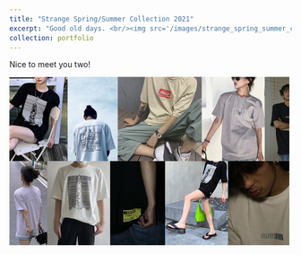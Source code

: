 ```yaml
---
title: "Strange Spring/Summer Collection 2021"
excerpt: "Good old days. <br/><img src='/images/strange_spring_summer_collection_2021.png'>"
collection: portfolio
---
```


Nice to meet you two!

<img src="/images/strange_spring_summer_collection_2021.png" alt="Strange Spring/Summer Collection 2021" width="500">
